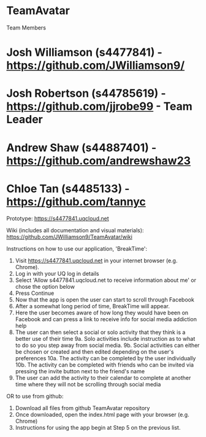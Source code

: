 # TeamAvatar

Team Members
# Josh Williamson (s4477841) - https://github.com/JWilliamson9/
# Josh Robertson (s44785619) - https://github.com/jjrobe99 - Team Leader
# Andrew Shaw (s44887401) - https://github.com/andrewshaw23 
# Chloe Tan (s4485133) - https://github.com/tannyc

Prototype: https://s4477841.uqcloud.net

Wiki (includes all documentation and visual materials): https://github.com/JWilliamson9/TeamAvatar/wiki

Instructions on how to use our application, 'BreakTime':

1. Visit https://s4477841.uqcloud.net in your internet browser (e.g. Chrome).
2. Log in with your UQ log in details
3. Select 'Allow s4477841.uqcloud.net to receive information about me' or chose the option below
4. Press Continue
5. Now that the app is open the user can start to scroll through Facebook
6. After a somewhat long period of time, BreakTime will appear.
7. Here the user becomes aware of how long they would have been on Facebook and can press a link to receive info for social media addiction help
8. The user can then select a social or solo activity that they think is a better use of their time
9a. Solo activities include instruction as to what to do so you step away from social media.
9b. Social activities can either be chosen or created and then edited depending on the user's preferences
10a. The activity can be completed by the user individually
10b. The activity can be completed with friends who can be invited via pressing the invite button next to the friend's name
11.  The user can add the activity to their calendar to complete at another time where they will not be scrolling through social media


OR to use from github:

1. Download all files from github TeamAvatar repository
2. Once downloaded, open the index.html page with your browser (e.g. Chrome)
3. Instructions for using the app begin at Step 5 on the previous list.
